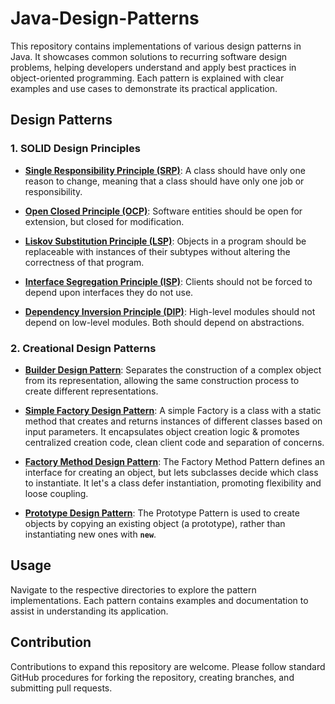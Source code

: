 # Java-Design-Patterns
This repository contains implementations of various design patterns in Java. It showcases common solutions to recurring software design problems, helping developers understand and apply best practices in object-oriented programming. Each pattern is explained with clear examples and use cases to demonstrate its practical application.

## Design Patterns

### 1. SOLID Design Principles
- **[Single Responsibility Principle (SRP)](./Solid-Design/Single-Responsibility-Principle/)**: A class should have only one reason to change, meaning that a class should have only one job or responsibility.

- **[Open Closed Principle (OCP)](./Solid-Design/Open-Closed-Principle/)**: Software entities should be open for extension, but closed for modification.

- **[Liskov Substitution Principle (LSP)](./Solid-Design/Liskov-Substitution-Principle/)**: Objects in a program should be replaceable with instances of their subtypes without altering the correctness of that program.

- **[Interface Segregation Principle (ISP)](./Solid-Design/Interface-Segregation-Principle/)**: Clients should not be forced to depend upon interfaces they do not use.

- **[Dependency Inversion Principle (DIP)](./Solid-Design/Dependency-Inversion-Principle/)**: High-level modules should not depend on low-level modules. Both should depend on abstractions.




### 2. Creational Design Patterns
- **[Builder Design Pattern](./Creational-Design-Pattern/Builder-Design-Pattern/)**: Separates the construction of a complex object from its representation, allowing the same construction process to create different representations.

- **[Simple Factory Design Pattern](./Creational-Design-Pattern/Simple-Factory-Pattern/)**: A simple Factory is a class with a static method that creates and returns instances of different classes based on input parameters. It encapsulates object creation logic & promotes centralized creation code, clean client code and separation of concerns.

- **[Factory Method Design Pattern](./Creational-Design-Pattern/Factory-Method-Pattern/)**: The Factory Method Pattern defines an interface for creating an object, but lets subclasses decide which class to instantiate. It let's a class defer instantiation, promoting flexibility and loose coupling.

- **[Prototype Design Pattern](./Creational-Design-Pattern/Prototype-Design-Pattern/)**: The Prototype Pattern is used to create objects by copying an existing object (a prototype), rather than instantiating new ones with <b><code>new</code></b>.


## Usage
Navigate to the respective directories to explore the pattern implementations. Each pattern contains examples and documentation to assist in understanding its application.

## Contribution
Contributions to expand this repository are welcome. Please follow standard GitHub procedures for forking the repository, creating branches, and submitting pull requests.








